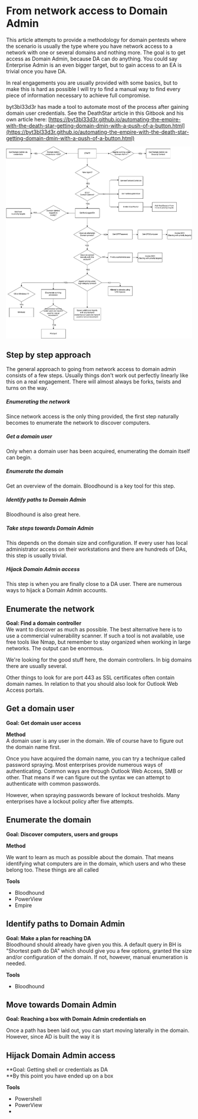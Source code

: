 # From network access to Domain Admin

This article attempts to provide a methodology for domain pentests where the scenario is usually the type where you have network access to a network with one or several domains and nothing more. The goal is to get access as Domain Admin, because DA can do anything. You could say Enterprise Admin is an even bigger target, but to gain access to an EA is trivial once you have DA.

In real engagements you are usually provided with some basics, but to make this is hard as possible I will try to find a manual way to find every piece of information necessary to achieve full compromise.

byt3bl33d3r has made a tool to automate most of the process after gaining domain user credentials. See the DeathStar article in this Gitbook and his own article here: [https://byt3bl33d3r.github.io/automating-the-empire-with-the-death-star-getting-domain-dmin-with-a-push-of-a-button.html](https://byt3bl33d3r.github.io/automating-the-empire-with-the-death-star-getting-domain-dmin-with-a-push-of-a-button.html)

![](/assets/deathstar.png)

## Step by step approach

The general approach to going from network access to domain admin consists of a few steps. Usually things don't work out perfectly linearly like this on a real engagement. There will almost always be forks, twists and turns on the way.

##### Enumerating the network

Since network access is the only thing provided, the first step naturally becomes to enumerate the network to discover computers.

##### Get a domain user

Only when a domain user has been acquired, enumerating the domain itself can begin.

##### Enumerate the domain

Get an overview of the domain. Bloodhound is a key tool for this step.

##### Identify paths to Domain Admin

Bloodhound is also great here.

##### Take steps towards Domain Admin

This depends on the domain size and configuration. If every user has local administrator access on their workstations and there are hundreds of DAs, this step is usually trivial.

##### Hijack Domain Admin access

This step is when you are finally close to a DA user. There are numerous ways to hijack a Domain Admin accounts.

## Enumerate the network

**Goal: Find a domain controller**  
We want to discover as much as possible. The best alternative here is to use a commercial vulnerability scanner. If such a tool is not available, use free tools like Nmap, but remember to stay organized when working in large networks. The output can be enormous.

We're looking for the good stuff here, the domain controllers. In big domains there are usually several.

Other things to look for are port 443 as SSL certificates often contain domain names. In relation to that you should also look for Outlook Web Access portals.

## Get a domain user

**Goal: Get domain user access**

**Method**  
A domain user is any user in the domain. We of course have to figure out the domain name first.

Once you have acquired the domain name, you can try a technique called password spraying. Most enterprises provide numerous ways of authenticating. Common ways are through Outlook Web Access, SMB or other. That means if we can figure out the syntax we can attempt to authenticate with common passwords.

However, when spraying passwords beware of lockout tresholds. Many enterprises have a lockout policy after five attempts.

## Enumerate the domain

**Goal: Discover computers, users and groups**

**Method**

We want to learn as much as possible about the domain. That means identifying what computers are in the domain, which users and who these belong too. These things are all called

**Tools**

* Bloodhound
* PowerView
* Empire

## Identify paths to Domain Admin

**Goal: Make a plan for reaching DA**  
Bloodhound should already have given you this. A default query in BH is "Shortest path do DA" which should give you a few options, granted the size and/or configuration of the domain. If not, however, manual enumeration is needed.

**Tools**

* Bloodhound

## Move towards Domain Admin

**Goal: Reaching a box with Domain Admin credentials on**

Once a path has been laid out, you can start moving laterally in the domain. However, since AD is built the way it is

## Hijack Domain Admin access

**Goal: Getting shell or credentials as DA      
**By this point you have ended up on a box

**Tools**

* Powershell
* PowerView
* 


